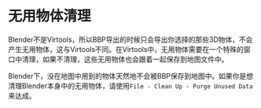# 无用物体清理

Blender不是Virtools，所以BBP导出的时候只会导出你选择的那些3D物体，不会产生无用物体，这与Virtools不同。在Virtools中，无用物体需要在一个特殊的窗口中清理，如果不清理，这些无用物体也会跟着一起保存到地图文件中。

Blender下，没在地图中用到的物体天然地不会被BBP保存到地图中。如果你是想清理Blender本身中的无用物体，请使用`File - Clean Up - Purge Unused Data`来达成。
